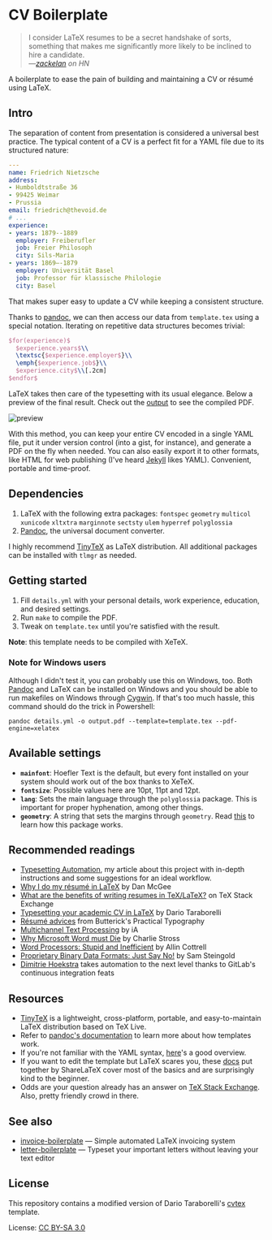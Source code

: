# CV Boilerplate

> I consider LaTeX resumes to be a secret handshake of sorts, something that makes me significantly more likely to be inclined to hire a candidate.  
> &mdash;<cite>[zackelan](https://news.ycombinator.com/item?id=10452606)<cite> on HN

A boilerplate to ease the pain of building and maintaining a CV or résumé using LaTeX.

## Intro

The separation of content from presentation is considered a universal best practice. The typical content of a CV is a perfect fit for a YAML file due to its structured nature:

```YAML
---
name: Friedrich Nietzsche
address:
- Humboldtstraße 36
- 99425 Weimar
- Prussia
email: friedrich@thevoid.de
# ...
experience:
- years: 1879--1889
  employer: Freiberufler
  job: Freier Philosoph
  city: Sils-Maria
- years: 1869–-1879
  employer: Universität Basel
  job: Professor für klassische Philologie
  city: Basel
```

That makes super easy to update a CV while keeping a consistent structure.

Thanks to [pandoc](http://pandoc.org/), we can then access our data from `template.tex` using a special notation. Iterating on repetitive data structures becomes trivial:

```latex
$for(experience)$
  $experience.years$\\
  \textsc{$experience.employer$}\\
  \emph{$experience.job$}\\
  $experience.city$\\[.2cm]
$endfor$
```

LaTeX takes then care of the typesetting with its usual elegance. Below a preview of the final result. Check out the [output](output.pdf) to see the compiled PDF.

![preview](preview.png)

With this method, you can keep your entire CV encoded in a single YAML file, put it under version control (into a gist, for instance), and generate a PDF on the fly when needed. You can also easily export it to other formats, like HTML for web publishing (I've heard [Jekyll](http://jekyllrb.com/) likes YAML). Convenient, portable and time-proof.

## Dependencies

1. LaTeX with the following extra packages: `fontspec` `geometry` `multicol` `xunicode` `xltxtra` `marginnote` `sectsty` `ulem` `hyperref` `polyglossia`
2. [Pandoc](http://pandoc.org/), the universal document converter.

I highly recommend [TinyTeX](https://yihui.org/tinytex/) as LaTeX distribution. All additional packages can be installed with `tlmgr` as needed.

## Getting started

1. Fill `details.yml` with your personal details, work experience, education, and desired settings.
2. Run `make` to compile the PDF.
3. Tweak on `template.tex` until you're satisfied with the result.

**Note**: this template needs to be compiled with XeTeX.

### Note for Windows users

Although I didn't test it, you can probably use this on Windows, too. Both [Pandoc](http://pandoc.org/installing.html) and LaTeX can be installed on Windows and you should be able to run makefiles on Windows through [Cygwin](https://www.cygwin.com/). If that's too much hassle, this command should do the trick in Powershell:

    pandoc details.yml -o output.pdf --template=template.tex --pdf-engine=xelatex

## Available settings

- **`mainfont`**: Hoefler Text is the default, but every font installed on your system should work out of the box thanks to XeTeX.
- **`fontsize`**: Possible values here are 10pt, 11pt and 12pt.
- **`lang`**: Sets the main language through the `polyglossia` package. This is important for proper hyphenation, among other things.
- **`geometry`**: A string that sets the margins through `geometry`. Read [this](https://www.sharelatex.com/learn/Page_size_and_margins) to learn how this package works.

## Recommended readings

- [Typesetting Automation](http://mrzool.cc/writing/typesetting-automation/), my article about this project with in-depth instructions and some suggestions for an ideal workflow.
- [Why I do my résumé in LaTeX](http://www.toofishes.net/blog/why-i-do-my-resume-latex/) by Dan McGee
- [What are the benefits of writing resumes in TeX/LaTeX?](http://tex.stackexchange.com/questions/11955/what-are-the-benefits-of-writing-resumes-in-tex-latex) on TeX Stack Exchange
- [Typesetting your academic CV in LaTeX](http://nitens.org/taraborelli/cvtex) by Dario Taraborelli
- [Résumé advices](http://practicaltypography.com/resumes.html) from Butterick's Practical Typography 
- [Multichannel Text Processing](https://ia.net/topics/multichannel-text-processing/) by iA
- [Why Microsoft Word must Die](http://www.antipope.org/charlie/blog-static/2013/10/why-microsoft-word-must-die.html) by Charlie Stross
- [Word Processors: Stupid and Inefficient](http://ricardo.ecn.wfu.edu/~cottrell/wp.html) by Allin Cottrell
- [Proprietary Binary Data Formats: Just Say No!](https://web.archive.org/web/20170730105025/http://www.podval.org/~sds/data.html) by Sam Steingold
- [Dimitrie Hoekstra](https://medium.com/@dimitrieh/a-curriculum-vitae-latex-typesetting-automation-adventure-with-gitlab-6ac233c0b66b#.v66feylcu) takes automation to the next level thanks to GitLab's continuous integration feats

## Resources

- [TinyTeX](https://yihui.org/tinytex/) is a lightweight, cross-platform, portable, and easy-to-maintain LaTeX distribution based on TeX Live.
- Refer to [pandoc's documentation](http://pandoc.org/MANUAL.html#templates) to learn more about how templates work.
- If you're not familiar with the YAML syntax, [here](http://learnxinyminutes.com/docs/yaml/)'s a good overview.
- If you want to edit the template but LaTeX scares you, these [docs](https://www.sharelatex.com/learn/Main_Page) put together by ShareLaTeX cover most of the basics and are surprisingly kind to the beginner.
- Odds are your question already has an answer on [TeX Stack Exchange](https://www.sharelatex.com/learn/Main_Page). Also, pretty friendly crowd in there.

## See also

- [invoice-boilerplate](https://github.com/mrzool/invoice-boilerplate) — Simple automated LaTeX invoicing system
- [letter-boilerplate](https://github.com/mrzool/letter-boilerplate) — Typeset your important letters without leaving your text editor

## License

This repository contains a modified version of Dario Taraborelli's [cvtex](https://github.com/dartar/cvtex) template.

License: [CC BY-SA 3.0](http://creativecommons.org/licenses/by-sa/3.0/)
